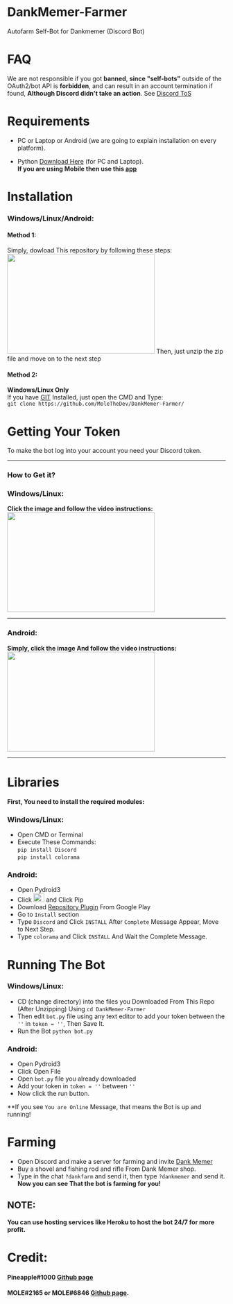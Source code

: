 # DankMemer-Farmer
Autofarm Self-Bot for Dankmemer (Discord Bot)

# FAQ
We are not responsible if you got **banned**, **since "self-bots"** outside of the OAuth2/bot API is **forbidden**, and can result in an account termination if found, **Although Discord didn't take an action**. See <a href="https://support.discord.com/hc/en-us/articles/115002192352-Automated-user-accounts-self-bots-">Discord ToS</a>

# Requirements
* PC or Laptop or Android (we are going to explain installation on every platform).

* Python <a href="">Download Here</a> (for PC and Laptop).<br>
**If you are using Mobile then use this <a href="https://play.google.com/store/apps/details?id=ru.iiec.pydroid3">app</a>**

# Installation

### Windows/Linux/Android:
#### Method 1:
Simply, dowload This repository by following these steps:
<img src="https://cpb-us-e1.wpmucdn.com/sites.northwestern.edu/dist/b/3044/files/2021/05/github.png" width="340" height="230">
Then, just unzip the zip file and move on to the next step

#### Method 2:
**Windows/Linux Only**<br>
If you have <a href="https://git-scm.com/">GIT</a> Installed, just open the CMD and Type:<br>
`git clone https://github.com/MoleTheDev/DankMemer-Farmer/`

# Getting Your Token
To make the bot log into your account you need your Discord token.
- - - -
### How to Get it?
### Windows/Linux:
**Click the image and follow the video instructions:**
<a href="https://youtu.be/YEgFvgg7ZPI">
<img src="https://i.ytimg.com/vi/YEgFvgg7ZPI/maxresdefault.jpg" width="340" height="230">
</a>
- - - -
### Android:
**Simply, click the image And follow the video instructions:**
<a href="https://www.youtube.com/watch?v=dQ_pwJwYg7c">
<img src="https://i.ytimg.com/vi/YEgFvgg7ZPI/maxresdefault.jpg" width="340" height="230">
</a>
- - - -

# Libraries
**First, You need to install the required modules:**
### Windows/Linux:
* Open CMD or Terminal
* Execute These Commands:<br>
`pip install Discord`<br>
`pip install colorama`
### Android:
* Open Pydroid3
* Click <img src="https://i.ibb.co/1XvwrKJ/IMG-20211231-123644.jpg" width="25" height="20"> and Click Pip
* Download <a href="https://play.google.com/store/apps/details?id=ru.iiec.pydroid3.quickinstallrepo">Repository Plugin</a> From Google Play
* Go to `Install` section
* Type `Discord` and Click `INSTALL` After `Complete` Message Appear, Move to Next Step.
* Type `colorama` and Click `INSTALL` And Wait the Complete Message.


# Running The Bot
### Windows/Linux:
* CD (change directory) into the files you Downloaded From This Repo (After Unzipping) Using
`cd DankMemer-Farmer`
* Then edit `bot.py` file using any text editor to add your token between the `''` in `token = ''`, Then Save It.
* Run the Bot `python bot.py`
### Android:
* Open Pydroid3
* Click Open File
* Open `bot.py` file you already downloaded
* Add your token in `token = ''` between `''` 
* Now click the run button.

**If you see `You are Online` Message, that means the Bot is up and running!

# Farming
* Open Discord and make a server for farming and invite <a href="https://dankmemer.lol/">Dank Memer</a>
* Buy a shovel and fishing rod and rifle From Dank Memer shop.
* Type in the chat `?dankfarm` and send it, then type `?dankmemer` and send it.<br>
**Now you can see That the bot is farming for you!**

## NOTE:
**You can use hosting services like Heroku to host the bot 24/7 for more profit.**

# Credit:
#### Pineapple#1000 <a href="https://github.com/PineappleFin">Github page</a>
#### MOLE#2165 or MOLE#6846 <a href="https://github.com/MoleTheDev">Github page</a>.


